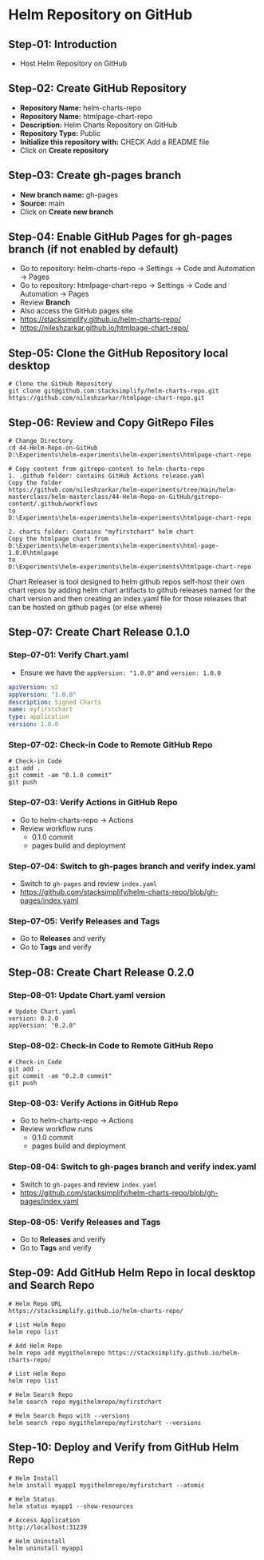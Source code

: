 #  Helm Repository on GitHub




## Step-01: Introduction
- Host Helm Repository on GitHub




## Step-02: Create GitHub Repository
- **Repository Name:** helm-charts-repo
- **Repository Name:** htmlpage-chart-repo
- **Description:** Helm Charts Repository on GitHub
- **Repository Type:** Public
- **Initialize this repository with:** CHECK Add a README file
- Click on **Create repository**




## Step-03: Create gh-pages branch
- **New branch name:** gh-pages
- **Source:** main
- Click on **Create new branch**




## Step-04: Enable GitHub Pages for gh-pages branch (if not enabled by default)
- Go to repository: helm-charts-repo -> Settings -> Code and Automation -> Pages
- Go to repository: htmlpage-chart-repo -> Settings -> Code and Automation -> Pages
- Review **Branch**
- Also access the GitHub pages site
- https://stacksimplify.github.io/helm-charts-repo/
- https://nileshzarkar.github.io/htmlpage-chart-repo/



## Step-05: Clone the GitHub Repository local desktop
```t
# Clone the GitHub Repository
git clone git@github.com:stacksimplify/helm-charts-repo.git
https://github.com/nileshzarkar/htmlpage-chart-repo.git
```




## Step-06: Review and Copy GitRepo Files
```t
# Change Directory
cd 44-Helm-Repo-on-GitHub
D:\Experiments\helm-experiments\helm-experiments\htmlpage-chart-repo

# Copy content from gitrepo-content to helm-charts-repo
1. .github folder: contains GitHub Actions release.yaml
Copy the folder 
https://github.com/nileshzarkar/helm-experiments/tree/main/helm-masterclass/helm-masterclass/44-Helm-Repo-on-GitHub/gitrepo-content/.github/workflows
to 
D:\Experiments\helm-experiments\helm-experiments\htmlpage-chart-repo

2. charts folder: Contains "myfirstchart" helm chart
Copy the htmlpage chart from 
D:\Experiments\helm-experiments\helm-experiments\html-page-1.0.0\htmlpage
to 
D:\Experiments\helm-experiments\helm-experiments\htmlpage-chart-repo
```

Chart Releaser is tool designed to helm github repos self-host their own chart repos by adding helm chart artifacts to github releases named for the chart version and then creating an index.yaml file for those releases that can be hosted on github pages (or else where)


## Step-07: Create Chart Release 0.1.0
### Step-07-01: Verify Chart.yaml
- Ensure we have the `appVersion: "1.0.0"` and `version: 1.0.0`
```yaml
apiVersion: v2
appVersion: "1.0.0"
description: Signed Charts
name: myfirstchart
type: application
version: 1.0.0
```



### Step-07-02: Check-in Code to Remote GitHub Repo
```t
# Check-in Code
git add .
git commit -am "0.1.0 commit"
git push
```



### Step-07-03: Verify Actions in GitHub Repo
- Go to helm-charts-repo -> Actions
- Review workflow runs
  - 0.1.0 commit
  - pages build and deployment




### Step-07-04: Switch to gh-pages branch and verify index.yaml
- Switch to `gh-pages` and review `index.yaml`
- https://github.com/stacksimplify/helm-charts-repo/blob/gh-pages/index.yaml




### Step-07-05: Verify Releases and Tags
- Go to **Releases** and verify 
- Go to **Tags** and verify




## Step-08: Create Chart Release 0.2.0
### Step-08-01: Update Chart.yaml version
```t
# Update Chart.yaml
version: 0.2.0
appVersion: "0.2.0"
```



### Step-08-02: Check-in Code to Remote GitHub Repo
```t
# Check-in Code
git add .
git commit -am "0.2.0 commit"
git push
```



### Step-08-03: Verify Actions in GitHub Repo
- Go to helm-charts-repo -> Actions
- Review workflow runs
  - 0.1.0 commit
  - pages build and deployment




### Step-08-04: Switch to gh-pages branch and verify index.yaml
- Switch to `gh-pages` and review `index.yaml`
- https://github.com/stacksimplify/helm-charts-repo/blob/gh-pages/index.yaml




### Step-08-05: Verify Releases and Tags
- Go to **Releases** and verify 
- Go to **Tags** and verify




## Step-09: Add GitHub Helm Repo in local desktop and Search Repo
```t
# Helm Repo URL
https://stacksimplify.github.io/helm-charts-repo/

# List Helm Repo
helm repo list

# Add Helm Repo
helm repo add mygithelmrepo https://stacksimplify.github.io/helm-charts-repo/

# List Helm Repo
helm repo list

# Helm Search Repo
helm search repo mygithelmrepo/myfirstchart

# Helm Search Repo with --versions
helm search repo mygithelmrepo/myfirstchart --versions
```
## Step-10: Deploy and Verify from GitHub Helm Repo
```t
# Helm Install
helm install myapp1 mygithelmrepo/myfirstchart --atomic

# Helm Status
helm status myapp1 --show-resources

# Access Application
http://localhost:31239

# Helm Uninstall
helm uninstall myapp1
```
